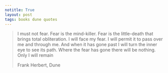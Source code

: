 ```yaml
---
notitle: True
layout: post
tags: books dune quotes
---
```


<blockquote>
	<p>I must not fear. Fear is the mind-killer. Fear is the little-death that brings total obliteration. I will face my fear. I will permit it to pass over me and through me. And when it has gone past I will turn the inner eye to see its path. Where the fear has gone there will be nothing. Only I will remain</p>
	<div class="author">Frank Herbert, Dune</div>
</blockquote>
